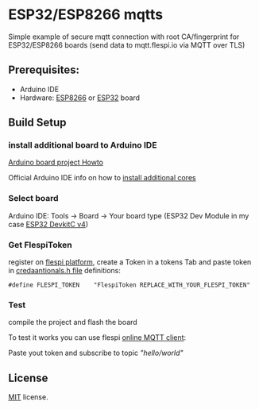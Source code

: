 # ESP32/ESP8266 mqtts
Simple example of secure mqtt connection with root CA/fingerprint for ESP32/ESP8266 boards (send data to mqtt.flespi.io via MQTT over TLS)

## Prerequisites:

- Arduino IDE
- Hardware: [ESP8266](https://en.wikipedia.org/wiki/ESP8266) or [ESP32](https://en.wikipedia.org/wiki/ESP32) board

## Build Setup

### install additional board to Arduino IDE
[Arduino board project Howto](https://github.com/esp8266/Arduino/blob/master/README.md#installing-with-boards-manager)

Official Arduino IDE info on how to [install additional cores](https://www.arduino.cc/en/Guide/Cores)

### Select board
Arduino IDE: Tools -> Board -> Your board type (ESP32 Dev Module in my case [ESP32 DevkitC v4](https://docs.espressif.com/projects/esp-idf/en/latest/esp32/hw-reference/esp32/get-started-devkitc.html))

### Get FlespiToken
register on [flespi platform](https://flespi.io), create a Token in a tokens Tab and paste token in [credaantionals.h file](https://github.com/flespi-software/ESP32-ESP8266_mqtts/blob/main/ESP_Certificate/credentials.h) definitions:

```#define FLESPI_TOKEN    "FlespiToken REPLACE_WITH_YOUR_FLESPI_TOKEN" ```

### Test
compile the project and flash the board

To test it works you can use flespi [online MQTT client](https://flespi.com/tools/mqtt-board): 

Paste yout token and subscribe to topic *"hello/world"*


## License
[MIT](https://github.com/flespi-software/ESP32-ESP8266_mqtts/blob/main/LICENSE) license.
